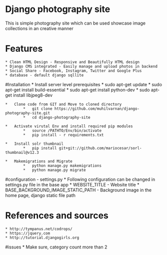 # Django photography site
   This  is simple photography site which can be used showcase image collections in an creative manner

# Features
	* Clean HTML Design - Responsive and Beautifully HTML design
	* Django CMS integrated - Easily manage and upload photos in backend
	* Social Share - Facebook, Instagram, Twitter and Google Plus
	* database - default django sqllite

#Installation
	* 	Install server level prerequisites
			*	sudo apt-get update
			*	sudo apt-get install build-essential
			* 	sudo apt-get install python-dev
			*	sudo apt-get install libjpeg8-dev
	
	* 	Clone code from GIT and Move to cloned directory
			* 	git clone https://github.com/muhilvarnan/django-photography-site.git
			*	cd django-photography-site 

	*	Activate virutal Env and install required pip modules
			* 	source /PATHTO/Env/bin/activate
			*	pip install - r requirements.txt

	*	Install solr thumbnail 
			*	pip install git+git://github.com/mariocesar/sorl-thumbnail@v12.3

	*	Makemigrations and Migrate
			*	python manage.py makemigrations
			*	python manage.py migrate

#configuration - settings.py
	* Following configuration can be changed in settings.py file in the base app
		*	WEBSITE_TITLE - Website title 
		* 	BASE_BACKGROUND_IMAGE_STATIC_PATH - Background image in the home page, django static file path

# References and sources
	* http://tympanus.net/codrops/
	* https://jquery.com
	* http://tutorial.djangogirls.org

#issues
	* Make sure, category count more than 2